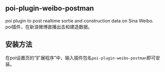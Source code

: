 poi-plugin-weibo-postman
------------------------
poi plugin to post realtime sortie and construction data on Sina Weibo.  
poi插件，在新浪微博直播出击和建造数据。

安装方法
------
在poi设置页的“扩展程序”中，输入插件包名`poi-plugin-weibo-postman`即可安装。
